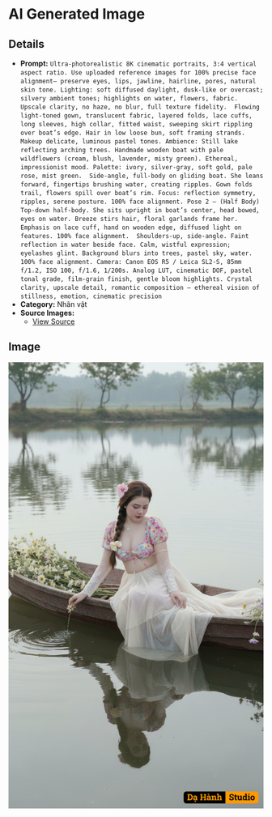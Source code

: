 # AI Generated Image

## Details
- **Prompt:** `Ultra-photorealistic 8K cinematic portraits, 3:4 vertical aspect ratio. Use uploaded reference images for 100% precise face alignment— preserve eyes, lips, jawline, hairline, pores, natural skin tone. Lighting: soft diffused daylight, dusk-like or overcast; silvery ambient tones; highlights on water, flowers, fabric. Upscale clarity, no haze, no blur, full texture fidelity.￼
Flowing light-toned gown, translucent fabric, layered folds, lace cuffs, long sleeves, high collar, fitted waist, sweeping skirt rippling over boat’s edge. Hair in low loose bun, soft framing strands. Makeup delicate, luminous pastel tones. Ambience: Still lake reflecting arching trees. Handmade wooden boat with pale wildflowers (cream, blush, lavender, misty green). Ethereal, impressionist mood. Palette: ivory, silver-gray, soft gold, pale rose, mist green.￼
Side-angle, full-body on gliding boat. She leans forward, fingertips brushing water, creating ripples. Gown folds trail, flowers spill over boat’s rim. Focus: reflection symmetry, ripples, serene posture. 100% face alignment. Pose 2 — (Half Body) Top-down half-body. She sits upright in boat’s center, head bowed, eyes on water. Breeze stirs hair, floral garlands frame her. Emphasis on lace cuff, hand on wooden edge, diffused light on features. 100% face alignment.￼
Shoulders-up, side-angle. Faint reflection in water beside face. Calm, wistful expression; eyelashes glint. Background blurs into trees, pastel sky, water. 100% face alignment. Camera: Canon EOS R5 / Leica SL2-S, 85mm f/1.2, ISO 100, f/1.6, 1/200s. Analog LUT, cinematic DOF, pastel tonal grade, film-grain finish, gentle bloom highlights.
Crystal clarity, upscale detail, romantic composition — ethereal vision of stillness, emotion, cinematic precision`
- **Category:** Nhân vật
- **Source Images:**
  - [View Source](https://raw.githubusercontent.com/lenzcomvth/ImageLibrary/main/Female.png)

## Image
![AI Generated Image](./image-2025-10-06T22-01-47-015Z-x1ihh.png)